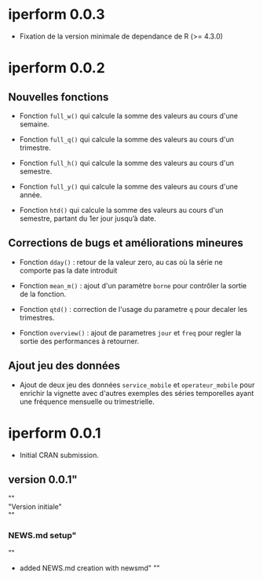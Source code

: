 # iperform 0.0.3

* Fixation de la version minimale de dependance de R (>= 4.3.0)


# iperform 0.0.2

## Nouvelles fonctions

* Fonction `full_w()` qui calcule la somme des valeurs au cours d'une semaine.

* Fonction `full_q()` qui calcule la somme des valeurs au cours d'un trimestre.

* Fonction `full_h()` qui calcule la somme des valeurs au cours d'un semestre.

* Fonction `full_y()` qui calcule la somme des valeurs au cours d'une année.

* Fonction `htd()` qui calcule la somme des valeurs au cours d'un semestre, partant du 1er jour jusqu’à date.


## Corrections de bugs et améliorations mineures

* Fonction `dday()` : retour de la valeur zero, au cas où la série ne comporte pas la date introduit

* Fonction `mean_m()` : ajout d'un paramètre `borne` pour contrôler la sortie de la fonction.

* Fonction `qtd()` : correction de l'usage du parametre `q` pour decaler les trimestres.

* Fonction `overview()` : ajout de parametres `jour` et `freq` pour regler la sortie des performances à retourner.


## Ajout jeu des données

* Ajout de deux jeu des données `service_mobile` et `operateur_mobile` pour enrichir la vignette avec d'autres exemples des séries temporelles ayant une fréquence mensuelle ou trimestrielle. 



# iperform 0.0.1

* Initial CRAN submission.

                                  
## version 0.0.1"               
""                                    
"Version initiale"                                 
""                                    
### NEWS.md setup"                   
""                                    
- added NEWS.md creation with newsmd"
"" 
